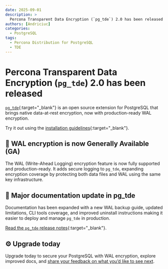 ```yaml
---
date: 2025-09-01
description: >
  Percona Transparent Data Encryption (`pg_tde`) 2.0 has been released on September 01, 2025
authors: [Andriciuc]
categories:
  - PostgreSQL
tags:
  - Percona Distribution for PostgreSQL
  - TDE
---
```


# Percona Transparent Data Encryption (`pg_tde`) 2.0 has been released

<!-- more -->

[`pg_tde`](https://docs.percona.com/pg-tde/index.html){:target="_blank"} is an open source extension for PostgreSQL that brings native data-at-rest encryption, now with production-ready WAL encryption.

Try it out using the [installation guidelines](https://docs.percona.com/pg-tde/install.html){:target="_blank"}.

## 🔐 WAL encryption is now Generally Available (GA)

The WAL (Write-Ahead Logging) encryption feature is now fully supported and production-ready. It adds secure logging to `pg_tde`, expanding encryption coverage by protecting both data files and WAL using the same key infrastructure.

## 📖 Major documentation update in pg_tde

Documentation has been expanded with a new WAL backup guide, updated limitations, CLI tools coverage, and improved uninstall instructions making it easier to deploy and manage `pg_tde` in production.

[Read the `pg_tde` release notes](https://docs.percona.com/pg-tde/release-notes/release-notes-v2.0.html){:target="_blank"}.

## ⚙️ Upgrade today

Upgrade today to secure your PostgreSQL with WAL encryption, explore improved docs, and [share your feedback on what you’d like to see next](https://forums.percona.com/c/postgresql/pg-tde-transparent-data-encryption-tde/82).
